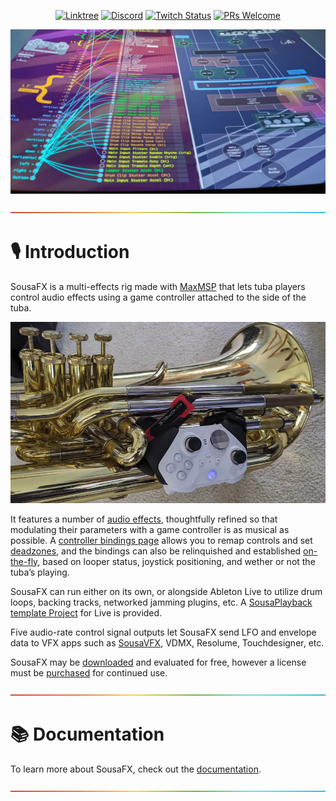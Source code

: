 <div align="center">

[![Linktree](https://img.shields.io/badge/linktree-1de9b6?logo=linktree&style=flat-square&color=029900)](https://www.sousastep.quest/links/) [![Discord](https://img.shields.io/discord/1044699978993504368?label=Discord&logo=discord&logoColor=5865F2&style=flat-square&color=5865F2)](https://discord.gg/feBwTZt84d) [![Twitch Status](https://img.shields.io/twitch/status/sousastep?label=Twitch&logo=twitch&style=flat-square)](https://www.twitch.tv/sousastep) [![PRs Welcome](https://img.shields.io/badge/PRs-welcome-brightgreen.svg?style=flat-square&color=029900)](https://makeapullrequest.com) 

</div>

![sousafx](../SousaFX/.docs/_images/sousafx-lookup.webp)

<a href="#studio_microphone-introduction">![rainbow](./media/rainbow.png)</a>

# :studio_microphone: Introduction

SousaFX is a multi-effects rig made with [MaxMSP](https://cycling74.com/products/max) that lets tuba players control audio effects using a game controller attached to the side of the tuba.

![gamepad](../SousaFX/.docs/_images/tubagamepad.webp)

It features a number of [audio effects](https://sousastep.github.io/SousaFX-docs/content/fx.html#audio-effects), thoughtfully refined so that modulating their parameters with a game controller is as musical as possible. A [controller bindings page](https://sousastep.github.io/SousaFX-docs/content/bindings.html#controller-bindings) allows you to remap controls and set [deadzones](https://sousastep.github.io/SousaFX-docs/content/deadzones.html#deadzones), and the bindings can also be relinquished and established [on-the-fly](https://sousastep.github.io/SousaFX-docs/content/pcl.html#parameter-control-logic), based on looper status, joystick positioning, and wether or not the tuba’s playing.

SousaFX can run either on its own, or alongside Ableton Live to utilize drum loops, backing tracks, networked jamming plugins, etc. A [SousaPlayback template Project](https://sousastep.github.io/SousaFX-docs/content/playback.html#sousaplaybacktemplate) for Live is provided.

Five audio-rate control signal outputs let SousaFX send LFO and envelope data to VFX apps such as [SousaVFX](https://sousastep.github.io/SousaFX-docs/content/sousavfx.html), VDMX, Resolume, Touchdesigner, etc.

SousaFX may be [downloaded](https://sousastep.github.io/SousaFX-docs/content/install.html#installation) and evaluated for free, however a license must be [purchased](https://sousastep.github.io/SousaFX-docs/content/purchase.html#purchase) for continued use.

<a href="#books-documentation">![rainbow](./media/rainbow.png)</a>

# :books: Documentation

To learn more about SousaFX, check out the [documentation](https://sousastep.github.io/SousaFX-docs/index.html).

<a href="#">![rainbow](./media/rainbow.png)</a>
